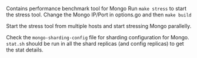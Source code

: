Contains performance benchmark tool for Mongo
Run ```make stress``` to start the stress tool.
Change the Mongo IP/Port in options.go and then ```make build```

Start the stress tool from multiple hosts and start stressing Mongo parallelly.

Check the ```mongo-sharding-config``` file for sharding configuration for Mongo.
```stat.sh``` should be run in all the shard replicas (and config replicas) to get the stat details.



